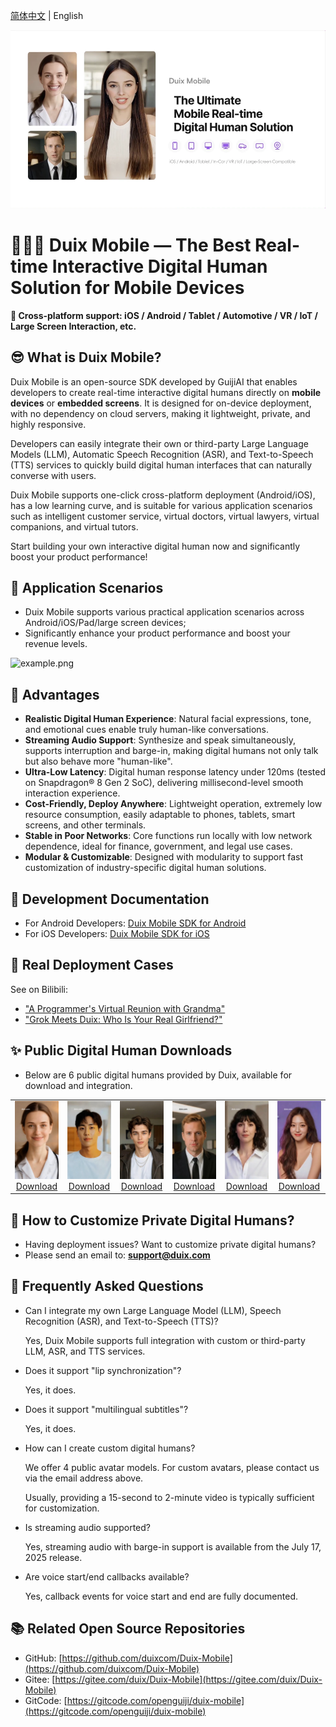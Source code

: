 

[简体中文](/README_zh.md) | English

<a href="https://youtu.be/Po22da20Vc8" target="_blank">
  <img src="./res/main_video_thumbnail.webp" alt="Duix Mobile thumbnail">
</a>

# 🚀🚀🚀 Duix Mobile — The Best Real-time Interactive Digital Human Solution for Mobile Devices

**📱 Cross-platform support: iOS / Android / Tablet / Automotive / VR / IoT / Large Screen Interaction, etc.**

## 😎 What is Duix Mobile?

Duix Mobile is an open-source SDK developed by GuijiAI that enables developers to create real-time interactive digital humans directly on **mobile devices** or **embedded screens**. It is designed for on-device deployment, with no dependency on cloud servers, making it lightweight, private, and highly responsive.

Developers can easily integrate their own or third-party Large Language Models (LLM), Automatic Speech Recognition (ASR), and Text-to-Speech (TTS) services to quickly build digital human interfaces that can naturally converse with users.

Duix Mobile supports one-click cross-platform deployment (Android/iOS), has a low learning curve, and is suitable for various application scenarios such as intelligent customer service, virtual doctors, virtual lawyers, virtual companions, and virtual tutors.

Start building your own interactive digital human now and significantly boost your product performance!

## 🤩 Application Scenarios

- Duix Mobile supports various practical application scenarios across Android/iOS/Pad/large screen devices;
- Significantly enhance your product performance and boost your revenue levels.

![example.png](./res/example.png)

## 🥳 Advantages

- **Realistic Digital Human Experience**: Natural facial expressions, tone, and emotional cues enable truly human-like conversations.
- **Streaming Audio Support**: Synthesize and speak simultaneously, supports interruption and barge-in, making digital humans not only talk but also behave more "human-like".
- **Ultra-Low Latency**: Digital human response latency under 120ms (tested on Snapdragon® 8 Gen 2 SoC), delivering millisecond-level smooth interaction experience.
- **Cost-Friendly, Deploy Anywhere**: Lightweight operation, extremely low resource consumption, easily adaptable to phones, tablets, smart screens, and other terminals.
- **Stable in Poor Networks**: Core functions run locally with low network dependence, ideal for finance, government, and legal use cases.
- **Modular & Customizable**: Designed with modularity to support fast customization of industry-specific digital human solutions.

## 📑 Development Documentation

- For Android Developers: [Duix Mobile SDK for Android](./duix-android/dh_aigc_android/README_en.md)
- For iOS Developers: [Duix Mobile SDK for iOS](./duix-ios/GJLocalDigitalDemo/README_en.md)

## 💚 Real Deployment Cases

See on Bilibili:

- ["A Programmer's Virtual Reunion with Grandma"](https://www.bilibili.com/video/BV1QSgczPESS)
- ["Grok Meets Duix: Who Is Your Real Girlfriend?"](https://www.bilibili.com/video/BV1Dbg3zbExC/)

## ✨ Public Digital Human Downloads

- Below are 6 public digital humans provided by Duix, available for download and integration.

<table>
    <tr>
      <td align="center">
        <img src="./res/avatar/Emma.jpg" alt="Model 7" width="100%"><br>
        <a href="https://github.com/duixcom/Duix.mobile/releases/download/v2.0.1/Emma.zip">Download</a>
      </td>
      <td align="center">
        <img src="./res/avatar/Kai.jpg" alt="Model 8" width="100%"><br>
        <a href="https://github.com/duixcom/Duix.mobile/releases/download/v2.0.1/Kai.zip">Download</a>
      </td>
      <td align="center">
        <img src="./res/avatar/Leo.jpg" alt="Model 5" width="100%"><br>
        <a href="https://github.com/duixcom/Duix.mobile/releases/download/v2.0.1/Leo.zip">Download</a>
      </td>
      <td align="center">
        <img src="./res/avatar/Oliver.jpg" alt="Model 6" width="100%"><br>
        <a href="https://github.com/duixcom/Duix.mobile/releases/download/v2.0.1/Oliver.zip">Download</a>
      </td>
      <td align="center">
        <img src="./res/avatar/Sofia.jpg" alt="Model 6" width="100%"><br>
        <a href="https://github.com/duixcom/Duix.mobile/releases/download/v2.0.1/Sofia.zip">Download</a>
      </td>
      <td align="center">
        <img src="./res/avatar/Lily.jpg" alt="Model 6" width="100%"><br>
        <a href="https://github.com/duixcom/Duix.mobile/releases/download/v2.0.1/Lily.zip">Download</a>
      </td>
    </tr>
    </table>

## 🤗 How to Customize Private Digital Humans?

- Having deployment issues? Want to customize private digital humans?
- Please send an email to: **support@duix.com**

## 🙌 Frequently Asked Questions

- Can I integrate my own Large Language Model (LLM), Speech Recognition (ASR), and Text-to-Speech (TTS)?
    
    Yes, Duix Mobile supports full integration with custom or third-party LLM, ASR, and TTS services.
    
- Does it support "lip synchronization"?
    
    Yes, it does.
    
- Does it support "multilingual subtitles"?
    
    Yes, it does.
    
- How can I create custom digital humans?
    
    We offer 4 public avatar models. For custom avatars, please contact us via the email address above.
    
    Usually, providing a 15-second to 2-minute video is typically sufficient for customization.
    
- Is streaming audio supported?
    
    Yes, streaming audio with barge-in support is available from the July 17, 2025 release.
    
- Are voice start/end callbacks available?
    
    Yes, callback events for voice start and end are fully documented.
    


## 📚 Related Open Source Repositories

- GitHub: [https://github.com/duixcom/Duix-Mobile](https://github.com/duixcom/Duix-Mobile)
- Gitee: [https://gitee.com/duix/Duix-Mobile](https://gitee.com/duix/Duix-Mobile)
- GitCode: [https://gitcode.com/openguiji/duix-mobile](https://gitcode.com/openguiji/duix-mobile)